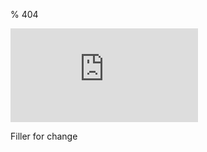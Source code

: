 % 404

<iframe src="https://www.youtube-nocookie.com/embed/gvdf5n-zI14" frameborder="0" allow="accelerometer; autoplay; encrypted-media; gyroscope; picture-in-picture" allowfullscreen></iframe>

Filler for change
